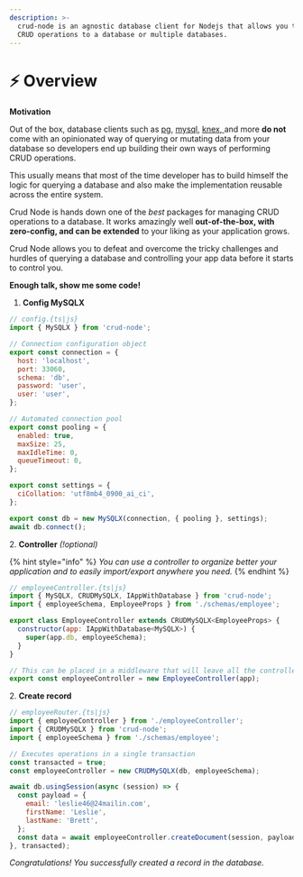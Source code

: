 ```yaml
---
description: >-
  crud-node is an agnostic database client for Nodejs that allows you to perform
  CRUD operations to a database or multiple databases.
---
```


# ⚡ Overview

**Motivation**

Out of the box, database clients such as [pg](https://www.npmjs.com/package/pg), [mysql](https://www.npmjs.com/package/mysql2), [knex, ](http://knexjs.org/)and more **do not** come with an opinionated way of querying or mutating data from your database so developers end up building their own ways of performing CRUD operations.

This usually means that most of the time developer has to build himself the logic for querying a database and also make the implementation reusable across the entire system.

Crud Node is hands down one of the _best_ packages for managing CRUD operations to a database. It works amazingly well **out-of-the-box, with zero-config, and can be extended** to your liking as your application grows.

Crud Node allows you to defeat and overcome the tricky challenges and hurdles of querying a database and controlling your app data before it starts to control you.

**Enough talk, show me some code!**

1. **Config MySQLX**

```javascript
// config.{ts|js}
import { MySQLX } from 'crud-node';

// Connection configuration object
export const connection = {
  host: 'localhost',
  port: 33060,
  schema: 'db',
  password: 'user',
  user: 'user',
};

// Automated connection pool
export const pooling = {
  enabled: true,
  maxSize: 25,
  maxIdleTime: 0,
  queueTimeout: 0,
};

export const settings = {
  ciCollation: 'utf8mb4_0900_ai_ci',
};

export const db = new MySQLX(connection, { pooling }, settings);
await db.connect();
```

2\. **Controller** _(!optional)_

{% hint style="info" %}
_You can use a controller to organize better your application and to easily import/export anywhere you need._
{% endhint %}

```javascript
// employeeController.{ts|js}
import { MySQLX, CRUDMySQLX, IAppWithDatabase } from 'crud-node';
import { employeeSchema, EmployeeProps } from './schemas/employee';

export class EmployeeController extends CRUDMySQLX<EmployeeProps> {
  constructor(app: IAppWithDatabase<MySQLX>) {
    super(app.db, employeeSchema);
  }
}

// This can be placed in a middleware that will leave all the controllers or can be called inside a route where you have access to app object.
export const employeeController = new EmployeeController(app);
```

2\. **Create record**

```javascript
// employeeRouter.{ts|js}
import { employeeController } from './employeeController';
import { CRUDMySQLX } from 'crud-node';
import { employeeSchema } from './schemas/employee';

// Executes operations in a single transaction
const transacted = true;
const employeeController = new CRUDMySQLX(db, employeeSchema);

await db.usingSession(async (session) => {
  const payload = {
    email: 'leslie46@24mailin.com',
    firstName: 'Leslie',
    lastName: 'Brett',
  };
  const data = await employeeController.createDocument(session, payload);
}, transacted);
```

_Congratulations! You successfully created a record in the database._
